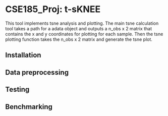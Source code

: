 # CSE185_Proj: t-sKNEE

This tool implements tsne analysis and plotting. The main tsne calculation tool takes a path for a adata object and outputs a n_obs x 2 matrix that contains the x and y coordinates for plotting for each sample. Then the tsne plotting function takes the n_obs x 2 matrix and generate the tsne plot. 

## Installation

## Data preprocessing

## Testing 

## Benchmarking